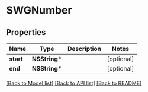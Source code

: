 # SWGNumber

## Properties
Name | Type | Description | Notes
------------ | ------------- | ------------- | -------------
**start** | **NSString*** |  | [optional] 
**end** | **NSString*** |  | [optional] 

[[Back to Model list]](../README.md#documentation-for-models) [[Back to API list]](../README.md#documentation-for-api-endpoints) [[Back to README]](../README.md)


